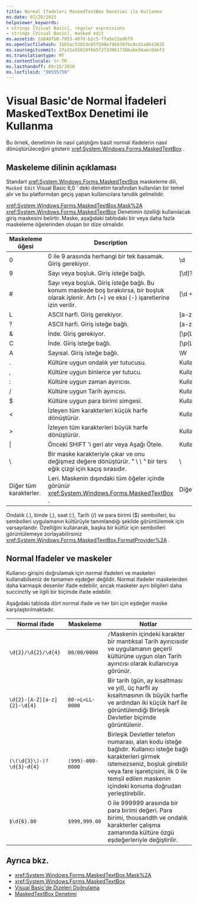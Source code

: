 ```yaml
---
title: Normal İfadeleri MaskedTextBox Denetimi ile Kullanma
ms.date: 07/20/2015
helpviewer_keywords:
- strings [Visual Basic], regular expressions
- strings [Visual Basic], masked edit
ms.assetid: 2a048fb0-7053-487d-b2c5-ffa5e22ed6f9
ms.openlocfilehash: 1bb5ac5381dc85f598ef46638fbc8cd1a8643825
ms.sourcegitcommit: 27a15a55019f6b5f2733961738babe94aec0def3
ms.translationtype: MT
ms.contentlocale: tr-TR
ms.lasthandoff: 09/15/2020
ms.locfileid: "90555750"
---
```

# <a name="using-regular-expressions-with-the-maskedtextbox-control-in-visual-basic"></a>Visual Basic'de Normal İfadeleri MaskedTextBox Denetimi ile Kullanma
Bu örnek, denetimin ile nasıl çalıştığını basit normal ifadelerin nasıl dönüştürüleceğini gösterir <xref:System.Windows.Forms.MaskedTextBox> .  
  
## <a name="description-of-the-masking-language"></a>Maskeleme dilinin açıklaması  
 Standart <xref:System.Windows.Forms.MaskedTextBox> maskeleme dili, `Masked Edit` Visual Basic 6,0 ' deki denetim tarafından kullanılan bir temel alır ve bu platformdan geçiş yapan kullanıcılara tanıdık gelmelidir.  
  
 <xref:System.Windows.Forms.MaskedTextBox.Mask%2A> <xref:System.Windows.Forms.MaskedTextBox> Denetimin özelliği kullanılacak giriş maskesini belirtir. Maske, aşağıdaki tablodaki bir veya daha fazla maskeleme öğelerinden oluşan bir dize olmalıdır.  
  
|Maskeleme öğesi|Description|Normal ifade öğesi|  
|---------------------|-----------------|--------------------------------|  
|0|0 ile 9 arasında herhangi bir tek basamak. Giriş gerekiyor.|\d|  
|9|Sayı veya boşluk. Giriş isteğe bağlı.|[\d]?|  
|#|Sayı veya boşluk. Giriş isteğe bağlı. Bu konum maskede boş bırakılırsa, bir boşluk olarak işlenir. Artı (+) ve eksi (-) işaretlerine izin verilir.|[\d +-]?|  
|L|ASCII harfi. Giriş gerekiyor.|[a-zA-Z]|  
|?|ASCII harfi. Giriş isteğe bağlı.|[a-zA-Z]?|  
|&|İnde. Giriş gerekiyor.|[\p{Ll}\p{Lu}\p{Lt}\p{Lm}\p{Lo}]|  
|C|İnde. Giriş isteğe bağlı.|[\p{Ll}\p{Lu}\p{Lt}\p{Lm}\p{Lo}]?|  
|A|Sayısal. Giriş isteğe bağlı.|\W|  
|.|Kültüre uygun ondalık yer tutucusu.|Kullanılamıyor.|  
|,|Kültüre uygun binlerce yer tutucu.|Kullanılamıyor.|  
|:|Kültüre uygun zaman ayırıcısı.|Kullanılamıyor.|  
|/|Kültüre uygun Tarih ayırıcısı.|Kullanılamıyor.|  
|$|Kültüre uygun para birimi simgesi.|Kullanılamıyor.|  
|\<|İzleyen tüm karakterleri küçük harfe dönüştürür.|Kullanılamıyor.|  
|>|İzleyen tüm karakterleri büyük harfe dönüştürür.|Kullanılamıyor.|  
|&#124;|Önceki SHIFT 'i geri alır veya Aşağı Ötele.|Kullanılamıyor.|  
|&#92;|Bir maske karakteriyle çıkar ve onu değişmez değere dönüştürür. " \\ \\ " bir ters eğik çizgi için kaçış sırasıdır.|&#92;|  
|Diğer tüm karakterler.|Leri. Maskenin dışındaki tüm öğeler içinde görünür <xref:System.Windows.Forms.MaskedTextBox> .|Diğer tüm karakterler.|  
  
 Ondalık (.), binde (,), saat (:), Tarih (/) ve para birimi ($) sembolleri, bu sembolleri uygulamanın kültürüyle tanımlandığı şekilde görüntülemek için varsayılandır. Özelliğini kullanarak, başka bir kültür için sembolleri görüntülemeye zorlayabilirsiniz <xref:System.Windows.Forms.MaskedTextBox.FormatProvider%2A> .  
  
## <a name="regular-expressions-and-masks"></a>Normal Ifadeler ve maskeler  
 Kullanıcı girişini doğrulamak için normal ifadeleri ve maskeleri kullanabilseniz de tamamen eşdeğer değildir. Normal ifadeler maskelerden daha karmaşık desenler ifade edebilir, ancak maskeler aynı bilgileri daha succinctly ve ilgili bir biçimde ifade edebilir.  
  
 Aşağıdaki tabloda dört normal ifade ve her biri için eşdeğer maske karşılaştırılmaktadır.  
  
|Normal ifade|Maskeleme|Notlar|  
|------------------------|----------|-----------|  
|`\d{2}/\d{2}/\d{4}`|`00/00/0000`|`/`Maskenin içindeki karakter bir mantıksal Tarih ayırıcısıdır ve uygulamanın geçerli kültürüne uygun olan Tarih ayırıcısı olarak kullanıcıya görünür.|  
|`\d{2}-[A-Z][a-z]{2}-\d{4}`|`00->L<LL-0000`|Bir tarih (gün, ay kısaltması ve yıl), üç harfli ay kısaltmasının ilk büyük harfle ve ardından iki küçük harf ile görüntülendiği Birleşik Devletler biçimde görüntülenir.|  
|`(\(\d{3}\)-)?\d{3}-d{4}`|`(999)-000-0000`|Birleşik Devletler telefon numarası, alan kodu isteğe bağlıdır. Kullanıcı isteğe bağlı karakterleri girmek istemezseniz, boşluk girebilir veya fare işaretçisini, ilk 0 ile temsil edilen maskenin içindeki konuma doğrudan yerleştirebilir.|  
|`$\d{6}.00`|`$999,999.00`|0 ile 999999 arasında bir para birimi değeri. Para birimi, thousandth ve ondalık karakterler çalışma zamanında kültüre özgü eşdeğerleriyle değiştirilir.|  
  
## <a name="see-also"></a>Ayrıca bkz.

- <xref:System.Windows.Forms.MaskedTextBox.Mask%2A>
- <xref:System.Windows.Forms.MaskedTextBox>
- [Visual Basic'de Dizeleri Doğrulama](validating-strings.md)
- [MaskedTextBox Denetimi](/dotnet/desktop/winforms/controls/maskedtextbox-control-windows-forms)
